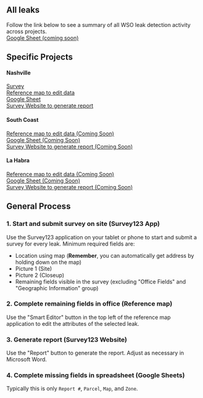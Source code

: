 ## All leaks
Follow the link below to see a summary of all WSO leak detection activity across projects.  
<a href="#" target="_blank">Google Sheet (coming soon)</a>  

## Specific Projects

#### Nashville  
<a href="https://arcg.is/S8ii9" target="_blank">Survey</a>  
<a href="http://tinyurl.com/y3c48je5" target="_blank">Reference map to edit data</a>  
<a href="https://docs.google.com/spreadsheets/d/1GJfLISIXONNsZET6rdRgDQ4-sV_A5Qd-Tz99gJCnJkM/edit?usp=sharing" target="_blank">Google Sheet</a>  
<a href="http://tinyurl.com/yyvowrgu" target="_blank">Survey Website to generate report</a>  

#### South Coast
<a href="#" target="_blank">Reference map to edit data (Coming Soon)</a>  
<a href="#" target="_blank">Google Sheet (Coming Soon)</a>  
<a href="#" target="_blank">Survey Website to generate report (Coming Soon)</a>  

#### La Habra
<a href="#" target="_blank">Reference map to edit data (Coming Soon)</a>  
<a href="#" target="_blank">Google Sheet (Coming Soon)</a>  
<a href="#" target="_blank">Survey Website to generate report (Coming Soon)</a>  

## General Process
### 1. Start and submit survey on site (Survey123 App)
Use the Survey123 application on your tablet or phone to start and submit a survey for every leak. Minimum required fields are:

- Location using map (**Remember**, you can automatically get address by holding down on the map)  
- Picture 1 (Site)
- Picture 2 (Closeup)
- Remaining fields visible in the survey (excluding "Office Fields" and "Geographic Information" group)  

### 2. Complete remaining fields in office (Reference map)  
Use the "Smart Editor" button in the top left of the reference map application to edit the attributes of the selected leak. 

### 3. Generate report (Survey123 Website)  
Use the "Report" button to generate the report. Adjust as necessary in Microsoft Word.  

### 4. Complete missing fields in spreadsheet (Google Sheets)  
Typically this is only `Report #`, `Parcel`, `Map`, and `Zone`.   
